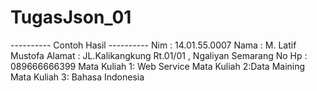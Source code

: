# TugasJson_01
---------- Contoh Hasil ----------
Nim : 14.01.55.0007
Nama : M. Latif Mustofa
Alamat : JL.Kalikangkung Rt.01/01 , Ngaliyan Semarang
No Hp : 089666666399
Mata Kuliah 1: Web Service
Mata Kuliah 2:Data Maining
Mata Kuliah 3: Bahasa Indonesia
